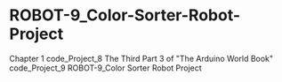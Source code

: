 # ROBOT-9_Color-Sorter-Robot-Project
Chapter 1 code_Project_8 The Third Part 3 of "The Arduino World Book" code_Project_9 ROBOT-9_Color Sorter Robot Project
